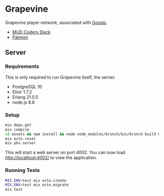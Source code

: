 # Grapevine

Grapevine player network, associated with [Gossip](https://github.com/oestrich/gossip).

- [MUD Coders Slack](https://slack.mudcoders.com/)
- [Patreon](https://www.patreon.com/exventure)

## Server

### Requirements

This is only required to run Grapevine itself, the server.

- PostgreSQL 10
- Elixir 1.7.2
- Erlang 21.0.5
- node.js 8.6

### Setup

```bash
mix deps.get
mix compile
cd assets && npm install && node node_modules/brunch/bin/brunch build && cd ..
mix ecto.reset
mix phx.server
```

This will start a web server on port 4002. You can now load [http://localhost:4002/](http://localhost:4002/) to view the application.

### Running Tests

```bash
MIX_ENV=test mix ecto.create
MIX_ENV=test mix ecto.migrate
mix test
```
